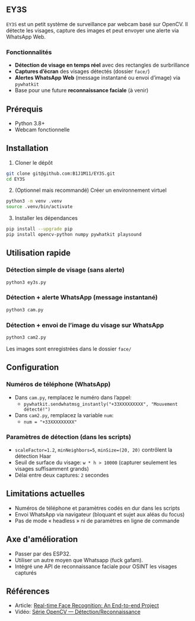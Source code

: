 ## EY3S

`EY3S` est un petit système de surveillance par webcam basé sur OpenCV. Il détecte les visages, capture des images et peut envoyer une alerte via WhatsApp Web.

### Fonctionnalités

- **Détection de visage en temps réel** avec des rectangles de surbrillance
- **Captures d’écran** des visages détectés (dossier `face/`)
- **Alertes WhatsApp Web** (message instantané ou envoi d’image) via `pywhatkit`
- Base pour une future **reconnaissance faciale** (à venir)

## Prérequis

- Python 3.8+
- Webcam fonctionnelle

## Installation

1) Cloner le dépôt
```bash
git clone git@github.com:B1J1M11/EY3S.git
cd EY3S
```

2) (Optionnel mais recommandé) Créer un environnement virtuel
```bash
python3 -m venv .venv
source .venv/bin/activate
```

3) Installer les dépendances
```bash
pip install --upgrade pip
pip install opencv-python numpy pywhatkit playsound
```

## Utilisation rapide

### Détection simple de visage (sans alerte)
```bash
python3 ey3s.py
```

### Détection + alerte WhatsApp (message instantané)
```bash
python3 cam.py
```

### Détection + envoi de l’image du visage sur WhatsApp
```bash
python3 cam2.py
```

Les images sont enregistrées dans le dossier `face/`

## Configuration

### Numéros de téléphone (WhatsApp)

- Dans `cam.py`, remplacez le numéro dans l’appel:
  - `pywhatkit.sendwhatmsg_instantly("+33XXXXXXXXX", "Mouvement détecté!")`
- Dans `cam2.py`, remplacez la variable `num`:
  - `num = "+33XXXXXXXXX"`

### Paramètres de détection (dans les scripts)

- `scaleFactor=1.2`, `minNeighbors=5`, `minSize=(20, 20)` contrôlent la détection Haar
- Seuil de surface du visage: `w * h > 10000` (capturer seulement les visages suffisamment grands)
- Délai entre deux captures: `2` secondes

## Limitations actuelles

- Numéros de téléphone et paramètres codés en dur dans les scripts
- Envoi WhatsApp via navigateur (bloquant et sujet aux aléas du focus)
- Pas de mode « headless » ni de paramètres en ligne de commande

## Axe d'amélioration 

- Passer par des ESP32.
- Utiliser un autre moyen que Whatsapp (fuck gafam).
- Intégré une API de reconnaissance faciale pour OSINT les visages capturés

## Références

- Article: [Real-time Face Recognition: An End-to-end Project](https://towardsdatascience.com/real-time-face-recognition-an-end-to-end-project-b738bb0f7348)
- Vidéo: [Série OpenCV — Détection/Reconnaissance](https://www.youtube.com/watch?v=bK_k7eebGgc&list=PLgNJO2hghbmhHuhURAGbe6KWpiYZt0AMH&index=1)

